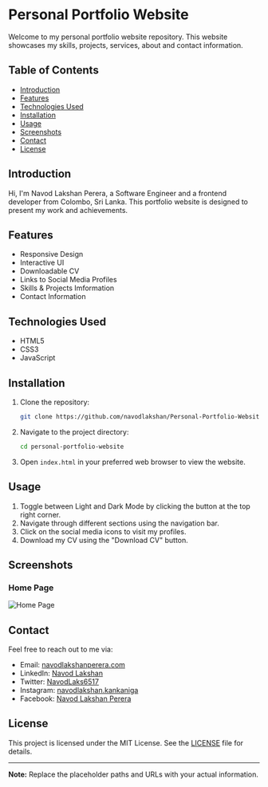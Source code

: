 # Personal Portfolio Website

Welcome to my personal portfolio website repository. This website showcases my skills, projects, services, about and contact information.

## Table of Contents

- [Introduction](#introduction)
- [Features](#features)
- [Technologies Used](#technologies-used)
- [Installation](#installation)
- [Usage](#usage)
- [Screenshots](#screenshots)
- [Contact](#contact)
- [License](#license)

## Introduction

Hi, I'm Navod Lakshan Perera, a Software Engineer and a frontend developer from Colombo, Sri Lanka. This portfolio website is designed to present my work and achievements.

## Features

- Responsive Design
- Interactive UI
- Downloadable CV
- Links to Social Media Profiles
- Skills & Projects Imformation
- Contact Information

## Technologies Used

- HTML5
- CSS3
- JavaScript

## Installation

1. Clone the repository:
    ```sh
    git clone https://github.com/navodlakshan/Personal-Portfolio-Website.git
    ```
2. Navigate to the project directory:
    ```sh
    cd personal-portfolio-website
    ```
3. Open `index.html` in your preferred web browser to view the website.

## Usage

1. Toggle between Light and Dark Mode by clicking the button at the top right corner.
2. Navigate through different sections using the navigation bar.
3. Click on the social media icons to visit my profiles.
4. Download my CV using the "Download CV" button.

## Screenshots

### Home Page
![Home Page](file:///D:/Pictures/Screenshots/Home_page.png)


## Contact

Feel free to reach out to me via:

- Email: [navodlakshanperera.com](mailto:navodlakshanperera.com)
- LinkedIn: [Navod Lakshan](https://www.linkedin.com/in/navod-lakshan-9949b1248/)
- Twitter: [NavodLaks6517](https://twitter.com/NavodLaks6517)
- Instagram: [navodlakshan.kankaniga](https://www.instagram.com/navod.lakshan_/)
- Facebook: [Navod Lakshan Perera](https://www.facebook.com/navodlakshan.kankaniga)

## License

This project is licensed under the MIT License. See the [LICENSE](LICENSE) file for details.

---

**Note:** Replace the placeholder paths and URLs with your actual information.

